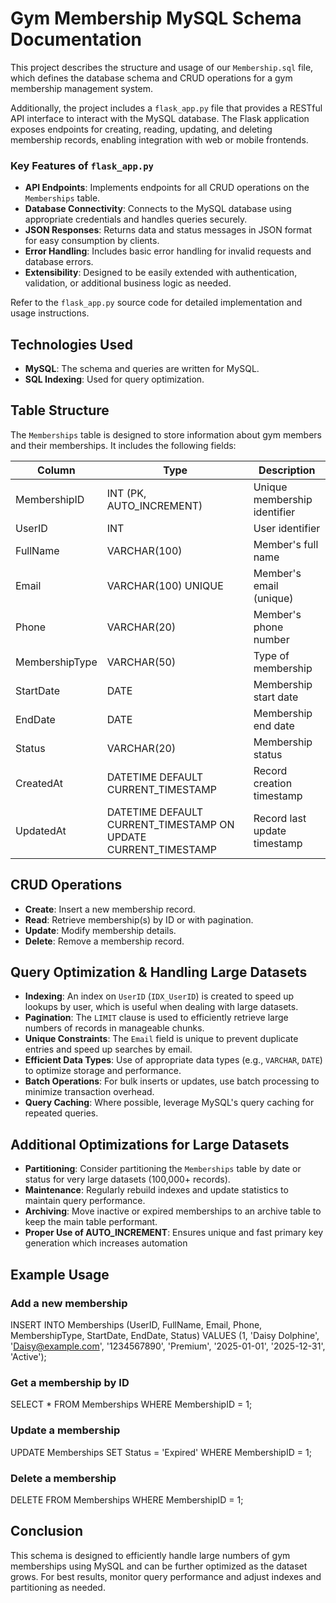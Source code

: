 # Gym Membership MySQL Schema Documentation

This project describes the structure and usage of our `Membership.sql` file, which defines the database schema and CRUD operations for a gym membership management system.

Additionally, the project includes a `flask_app.py` file that provides a RESTful API interface to interact with the MySQL database. The Flask application exposes endpoints for creating, reading, updating, and deleting membership records, enabling integration with web or mobile frontends.

### Key Features of `flask_app.py`
- **API Endpoints**: Implements endpoints for all CRUD operations on the `Memberships` table.
- **Database Connectivity**: Connects to the MySQL database using appropriate credentials and handles queries securely.
- **JSON Responses**: Returns data and status messages in JSON format for easy consumption by clients.
- **Error Handling**: Includes basic error handling for invalid requests and database errors.
- **Extensibility**: Designed to be easily extended with authentication, validation, or additional business logic as needed.

Refer to the `flask_app.py` source code for detailed implementation and usage instructions.

## Technologies Used
- **MySQL**: The schema and queries are written for MySQL.
- **SQL Indexing**: Used for query optimization.

## Table Structure
The `Memberships` table is designed to store information about gym members and their memberships. It includes the following fields:

| Column         | Type                        | Description                        |
|---------------|-----------------------------|------------------------------------|
| MembershipID  | INT (PK, AUTO_INCREMENT)    | Unique membership identifier       |
| UserID        | INT                         | User identifier                    |
| FullName      | VARCHAR(100)                | Member's full name                 |
| Email         | VARCHAR(100) UNIQUE         | Member's email (unique)            |
| Phone         | VARCHAR(20)                 | Member's phone number              |
| MembershipType| VARCHAR(50)                 | Type of membership                 |
| StartDate     | DATE                        | Membership start date              |
| EndDate       | DATE                        | Membership end date                |
| Status        | VARCHAR(20)                 | Membership status                  |
| CreatedAt     | DATETIME DEFAULT CURRENT_TIMESTAMP | Record creation timestamp  |
| UpdatedAt     | DATETIME DEFAULT CURRENT_TIMESTAMP ON UPDATE CURRENT_TIMESTAMP | Record last update timestamp |

## CRUD Operations
- **Create**: Insert a new membership record.
- **Read**: Retrieve membership(s) by ID or with pagination.
- **Update**: Modify membership details.
- **Delete**: Remove a membership record.

## Query Optimization & Handling Large Datasets
- **Indexing**: An index on `UserID` (`IDX_UserID`) is created to speed up lookups by user, which is useful when dealing with large datasets.
- **Pagination**: The `LIMIT` clause is used to efficiently retrieve large numbers of records in manageable chunks.
- **Unique Constraints**: The `Email` field is unique to prevent duplicate entries and speed up searches by email.
- **Efficient Data Types**: Use of appropriate data types (e.g., `VARCHAR`, `DATE`) to optimize storage and performance.
- **Batch Operations**: For bulk inserts or updates, use batch processing to minimize transaction overhead.
- **Query Caching**: Where possible, leverage MySQL's query caching for repeated queries.

## Additional Optimizations for Large Datasets
- **Partitioning**: Consider partitioning the `Memberships` table by date or status for very large datasets (100,000+ records).
- **Maintenance**: Regularly rebuild indexes and update statistics to maintain query performance.
- **Archiving**: Move inactive or expired memberships to an archive table to keep the main table performant.
- **Proper Use of AUTO_INCREMENT**: Ensures unique and fast primary key generation which increases automation

## Example Usage
### Add a new membership
INSERT INTO Memberships (UserID, FullName, Email, Phone, MembershipType, StartDate, EndDate, Status)
VALUES (1, 'Daisy Dolphine', 'Daisy@example.com', '1234567890', 'Premium', '2025-01-01', '2025-12-31', 'Active');

### Get a membership by ID
SELECT * FROM Memberships WHERE MembershipID = 1;

### Update a membership
UPDATE Memberships SET Status = 'Expired' WHERE MembershipID = 1;

### Delete a membership
DELETE FROM Memberships WHERE MembershipID = 1;


## Conclusion
This schema is designed to efficiently handle large numbers of gym memberships using MySQL and can be further optimized as the dataset grows. For best results, monitor query performance and adjust indexes and partitioning as needed.
